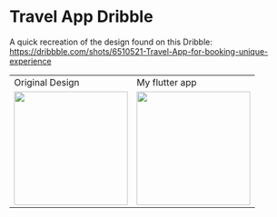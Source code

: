 # Travel App Dribble

A quick recreation of the design found on this Dribble: https://dribbble.com/shots/6510521-Travel-App-for-booking-unique-experience

<div>
  <table>
     <tr>
    <td>
Original Design    </td>
    <td>
My flutter app    </td>
  </tr>
  <tr>
    <td>
      <img src="https://user-images.githubusercontent.com/26892877/58382202-3031b580-7fd0-11e9-971d-f8c57866b6fc.png" width="200"/>
    </td>
    <td>
       <img src="https://user-images.githubusercontent.com/26892877/58382222-5eaf9080-7fd0-11e9-8d2c-c334d2625185.gif" width="200"/>
    </td>
  </tr>
  </table>
</div>

